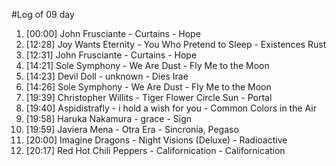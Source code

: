 #Log of 09 day

1. [00:00] John Frusciante - Curtains - Hope
1. [12:28] Joy Wants Eternity - You Who Pretend to Sleep - Existences Rust
1. [12:31] John Frusciante - Curtains - Hope
1. [14:21] Sole Symphony - We Are Dust - Fly Me to the Moon
1. [14:23] Devil Doll - unknown - Dies Irae
1. [14:26] Sole Symphony - We Are Dust - Fly Me to the Moon
1. [19:39] Christopher Willits - Tiger Flower Circle Sun - Portal
1. [19:40] Aspidistrafly - i hold a wish for you - Common Colors in the Air
1. [19:58] Haruka Nakamura - grace - Sign
1. [19:59] Javiera Mena - Otra Era - Sincronía, Pegaso
1. [20:00] Imagine Dragons - Night Visions (Deluxe) - Radioactive
1. [20:17] Red Hot Chili Peppers - Californication - Californication
